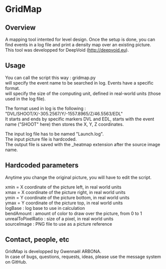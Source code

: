 GridMap
========

Overview
--------

A mapping tool intented for level design. Once the setup is done, you can find events in a log file and print a density map over an existing picture.  
This tool was developped for DeepVoid (http://deepvoid.eu).


Usage
--------

You can call the script this way : gridmap.py <event> <resolution>  
<event> will specify the event name to be searched in log. Events have a specific format.  
<resolution> will specify the size of the computing unit, defined in real-world units (those used in the log file).  
  
The format used in log is the following : "DVL/SHOOT/X/-305.2567/Y/-1557.8965/Z/46.5563/EDL"  
It starts and ends by specific markers DVL and EDL, starts with the event name ("SHOOT" here) then stores the X, Y, Z coordinates.  
  
The input log file has to be named "Launch.log".  
The input picture file is hardcoded.  
The output file is saved with the _heatmap extension after the source image name.  


Hardcoded parameters
--------

Anytime you change the original picture, you will have to edit the script.  
  
xmin = X coordinate of the picture left, in real world units  
xmax = X coordinate of the picture right, in real world units  
ymin = Y coordinate of the picture bottom, in real world units  
ymax = Y coordinate of the picture top, in real world units  
logBase : log base to use in calculation  
bendAmount : amount of color to draw over the picture, from 0 to 1  
unrealToPixelRatio : size of a pixel, in real world units  
sourceImage : PNG file to use as a picture reference  


Contact, people, etc
--------

GridMap is developped by Gwennaël ARBONA.  
In case of bugs, questions, requests, ideas, please use the message system on GitHub.

